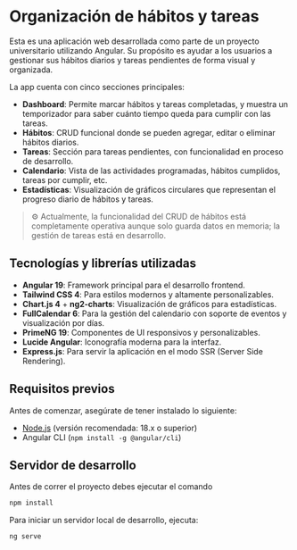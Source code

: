 # Organización de hábitos y tareas

Esta es una aplicación web desarrollada como parte de un proyecto universitario utilizando Angular. Su propósito es ayudar a los usuarios a gestionar sus hábitos diarios y tareas pendientes de forma visual y organizada.

La app cuenta con cinco secciones principales:

- **Dashboard**: Permite marcar hábitos y tareas completadas, y muestra un temporizador para saber cuánto tiempo queda para cumplir con las tareas.
- **Hábitos**: CRUD funcional donde se pueden agregar, editar o eliminar hábitos diarios.
- **Tareas**: Sección para tareas pendientes, con funcionalidad en proceso de desarrollo.
- **Calendario**: Vista de las actividades programadas, hábitos cumplidos, tareas por cumplir, etc.
- **Estadísticas**: Visualización de gráficos circulares que representan el progreso diario de hábitos y tareas.

> ⚙️ Actualmente, la funcionalidad del CRUD de hábitos está completamente operativa aunque solo guarda datos en memoria; la gestión de tareas está en desarrollo.

## Tecnologías y librerías utilizadas

- **Angular 19**: Framework principal para el desarrollo frontend.
- **Tailwind CSS 4**: Para estilos modernos y altamente personalizables.
- **Chart.js 4** + **ng2-charts**: Visualización de gráficos para estadísticas.
- **FullCalendar 6**: Para la gestión del calendario con soporte de eventos y visualización por días.
- **PrimeNG 19**: Componentes de UI responsivos y personalizables.
- **Lucide Angular**: Iconografía moderna para la interfaz.
- **Express.js**: Para servir la aplicación en el modo SSR (Server Side Rendering).

## Requisitos previos

Antes de comenzar, asegúrate de tener instalado lo siguiente:

- [Node.js](https://nodejs.org/) (versión recomendada: 18.x o superior)
- Angular CLI (`npm install -g @angular/cli`)

## Servidor de desarrollo

Antes de correr el proyecto debes ejecutar el comando 

```bash
npm install
```

Para iniciar un servidor local de desarrollo, ejecuta:

```bash
ng serve
